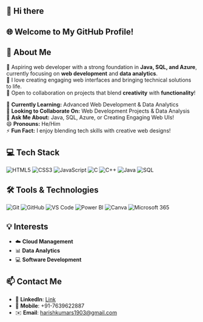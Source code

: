 <!--
**harishkumarsivakumar/harishkumarsivakumar** is a ✨ _special_ ✨ repository because its `README.md` (this file) appears on your GitHub profile.

Here are some ideas to get you started: -->
## 👋 Hi there 
## 🌐 Welcome to My GitHub Profile!
## 👋 About Me

🚀 Aspiring web developer with a strong foundation in **Java, SQL, and Azure**, currently focusing on **web development** and **data analytics**.  
🎨 I love creating engaging web interfaces and bringing technical solutions to life.  
🤝 Open to collaboration on projects that blend **creativity** with **functionality**!

🌱 **Currently Learning:** Advanced Web Development & Data Analytics  
👯 **Looking to Collaborate On:** Web Development Projects & Data Analysis  
💬 **Ask Me About:** Java, SQL, Azure, or Creating Engaging Web UIs!  
😄 **Pronouns:** He/Him  
⚡ **Fun Fact:** I enjoy blending tech skills with creative web designs!

## 💻 Tech Stack
<!-- Badges from https://github.com/Ileriayo/markdown-badges -->
![HTML5](https://img.shields.io/badge/html5-%23E34F26.svg?style=for-the-badge&logo=html5&logoColor=white)
![CSS3](https://img.shields.io/badge/css3-%231572B6.svg?style=for-the-badge&logo=css3&logoColor=white)
![JavaScript](https://img.shields.io/badge/javascript-%23323330.svg?style=for-the-badge&logo=javascript&logoColor=%23F7DF1E)
![C](https://img.shields.io/badge/C-%2300599C.svg?style=for-the-badge&logo=c&logoColor=white)
![C++](https://img.shields.io/badge/C++-%2300599C.svg?style=for-the-badge&logo=cplusplus&logoColor=white)
![Java](https://img.shields.io/badge/java-%23ED8B00.svg?style=for-the-badge&logo=openjdk&logoColor=white)
![SQL](https://img.shields.io/badge/SQL-%2300758F.svg?style=for-the-badge&logo=microsoft-sql-server&logoColor=white)<br/>

## 🛠️ Tools & Technologies
![Git](https://img.shields.io/badge/Git-%23F05032.svg?style=for-the-badge&logo=git&logoColor=white)
![GitHub](https://img.shields.io/badge/GitHub-%23181717.svg?style=for-the-badge&logo=github&logoColor=white)
![VS Code](https://img.shields.io/badge/VS%20Code-%23007ACC.svg?style=for-the-badge&logo=visualstudiocode&logoColor=white)
![Power BI](https://img.shields.io/badge/Power%20BI-%23F2C811.svg?style=for-the-badge&logo=powerbi&logoColor=white)
![Canva](https://img.shields.io/badge/Canva-%2300C4CC.svg?style=for-the-badge&logo=canva&logoColor=white)
![Microsoft 365](https://img.shields.io/badge/Microsoft%20365-%234B92E1.svg?style=for-the-badge&logo=microsoft365&logoColor=white)


## 💡 Interests

- ☁️ **Cloud Management**
- 📊 **Data Analytics**
- 💻 **Software Development**

## 📫 Contact Me

- 💼 **LinkedIn**: [Link](https://www.linkedin.com/in/harishkumar-s-a9128428a?utm_source=share&utm_campaign=share_via&utm_content=profile&utm_medium=android_app)
- 📱 **Mobile**: +91-7639622887
- ✉️ **Email**: [harishkumars1903@gmail.com](mailto:harishkumars1903@gmail.com)





